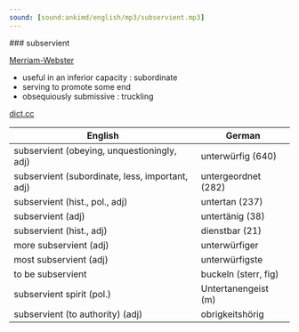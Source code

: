 ```yaml
---
sound: [sound:ankimd/english/mp3/subservient.mp3]
---
```


\### subservient

[Merriam-Webster](https://www.merriam-webster.com/dictionary/subservient)

- useful in an inferior capacity : subordinate
- serving to promote some end
- obsequiously submissive : truckling

[dict.cc](https://www.dict.cc/subservient)

| English        | German       |
| -------------- | ------------ |
| subservient (obeying, unquestioningly, adj) | unterwürfig (640) |
| subservient (subordinate, less, important, adj) | untergeordnet (282) |
| subservient (hist., pol., adj) | untertan (237) |
| subservient (adj) | untertänig (38) |
| subservient (hist., adj) | dienstbar (21) |
| more subservient (adj) | unterwürfiger |
| most subservient (adj) | unterwürfigste |
| to be subservient | buckeln (sterr, fig) |
| subservient spirit (pol.) | Untertanengeist (m) |
| subservient (to authority) (adj) | obrigkeitshörig |
